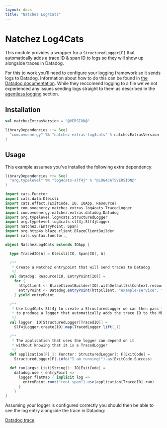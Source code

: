```yaml
---
layout: docs
title: "Natchez Log4Cats"
---
```


# Natchez Log4Cats

This module provides a wrapper for a `StructuredLogger[F]` that automatically adds a trace ID & span ID to logs
so they will show up alongside traces in Datadog.

For this to work you'll need to configure your logging framework so it sends logs to Datadog. Information about how to do this
can be found in [the Datadog documentation](https://docs.datadoghq.com/logs/log_collection/java/?tab=log4j). While they reccomend
logging to a file we've not experienced any issues sending logs straight to them as described in 
the [agentless logging](https://docs.datadoghq.com/logs/log_collection/java/?tab=log4j#agentless-logging) section.

## Installation

```scala
val natchezExtrasVersion = "@VERSION@"

libraryDependencies ++= Seq(
  "com.ovoenergy" %% "natchez-extras-log4cats" % natchezExtrasVersion
)
```

## Usage

This example assumes you've installed the following extra dependency:

```scala
libraryDependencies ++= Seq(
  "org.typelevel" %% "log4cats-slf4j" % "@LOG4CATSVERSION@"
)
```

```scala mdoc
import cats.Functor
import cats.data.Kleisli
import cats.effect.{ExitCode, IO, IOApp, Resource}
import com.ovoenergy.natchez.extras.log4cats.TracedLogger
import com.ovoenergy.natchez.extras.datadog.Datadog
import org.typelevel.log4cats.StructuredLogger
import org.typelevel.log4cats.slf4j.Slf4jLogger
import natchez.{EntryPoint, Span}
import org.http4s.blaze.client.BlazeClientBuilder
import cats.syntax.functor._

object NatchezLog4Cats extends IOApp {

  type TracedIO[A] = Kleisli[IO, Span[IO], A]

  /**
   * Create a Natchez entrypoint that will send traces to Datadog
   */
  val datadog: Resource[IO, EntryPoint[IO]] =
    for {
      httpClient <- BlazeClientBuilder[IO].withDefaultSslContext.resource
      entryPoint <- Datadog.entryPoint(httpClient, "example-service", "default-resource")
    } yield entryPoint

  /**
   * Use Log4Cats-Slf4j to create a StructuredLogger we can then pass to TracedLogger
   * to produce a logger that automatically adds the trace ID to the MDC
   */
  val logger: IO[StructuredLogger[TracedIO]] =
    Slf4jLogger.create[IO].map(TracedLogger.lift(_))

  /**
   * The application that uses the logger can depend on it
   * without knowing that it is a TracedLogger
   */
  def application[F[_]: Functor: StructuredLogger]: F[ExitCode] =
    StructuredLogger[F].info("I am running!").as(ExitCode.Success)

  def run(args: List[String]): IO[ExitCode] =
    datadog.use { entryPoint =>
      logger.flatMap { implicit log =>
        entryPoint.root("root_span").use(application[TracedIO].run)
      }
    }
}
```

Assuming your logger is configured correctly you should then be able to see the log entry
alongside the trace in Datadog:

[Datadog trace]({{site.baseurl}}/img/example-logging.png)
